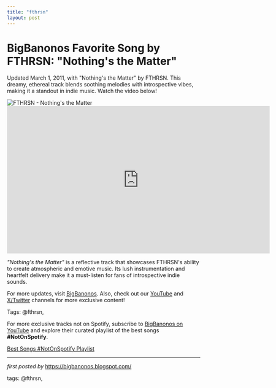 ```yaml
---
title: "fthrsn"
layout: post
---
```

<!-- Title of the Post -->
<h1 >BigBanonos Favorite Song by FTHRSN: "Nothing's the Matter"</h1> <!-- Introductory Text -->
<p >Updated March 1, 2011, with "Nothing's the Matter" by FTHRSN. This dreamy, ethereal track blends soothing melodies with introspective vibes, making it a standout in indie music. Watch the video below!</p> <!-- Featured Image -->
<div > <img src="https://i1.sndcdn.com/artworks-000036233384-dcpzok-t1080x1080.jpg" alt="FTHRSN - Nothing's the Matter" />
</div> <!-- YouTube Video Embed -->
<div > <iframe width="685" height="385" src="https://www.youtube.com/embed/3CrAiKaRdow" title="FTHRSN: NOTHING'S THE MATTER" frameborder="0" allow="accelerometer; autoplay; clipboard-write; encrypted-media; gyroscope; picture-in-picture; web-share" referrerpolicy="strict-origin-when-cross-origin" allowfullscreen></iframe>
</div> <!-- Song Information -->
<div > <p><em>"Nothing's the Matter"</em> is a reflective track that showcases FTHRSN's ability to create atmospheric and emotive music. Its lush instrumentation and heartfelt delivery make it a must-listen for fans of introspective indie sounds.</p>
</div> <!-- Footer Links -->
<div > <p>For more updates, visit <a href="https://bigbanonos.blogspot.com/" target="_blank">BigBanonos</a>. Also, check out our <a href="https://www.youtube.com/@BigBanonos" target="_blank">YouTube</a> and <a href="https://x.com/bigbanonos" target="_blank">X/Twitter</a> channels for more exclusive content!</p>
</div> <!-- Tags -->
<p >Tags: @fthrsn,</p>


<!--Subscribe and Playlist Links-->
<div>
    <p>For more exclusive tracks not on Spotify, subscribe to <a href="https://www.youtube.com/@BigBanonos" target="_blank">BigBanonos on YouTube</a> and explore their curated playlist of the best songs <strong>#NotOnSpotify</strong>.</p>
    <p><a href="https://www.youtube.com/playlist?list=PLtuNtuTatqI0kFahUCbtbfenC_ET5O_tr" target="_blank">Best Songs #NotOnSpotify Playlist<br /></a></p></div>

<hr />

<p><em>first posted by</em> <a href="https://bigbanonos.blogspot.com/" rel="noopener" target="_new">https://bigbanonos.blogspot.com/</a></p>

<p>tags: @fthrsn,</p>
